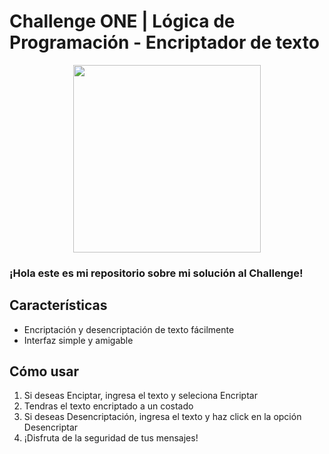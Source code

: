 # Challenge ONE | Lógica de Programación - Encriptador de texto

<p align="center" >
     <img width="300" heigth="200" src="https://user-images.githubusercontent.com/91544872/157673573-5e781ce9-601c-4ea3-9db1-b60bebf717aa.png">
</p>

### ¡Hola este es mi repositorio sobre mi solución al Challenge!

## Características

- Encriptación y desencriptación de texto fácilmente
- Interfaz simple y amigable

## Cómo usar

1. Si deseas Enciptar, ingresa el texto y seleciona Encriptar 
2. Tendras el texto encriptado a un costado
3. Si deseas Desencriptación, ingresa el texto y haz click en la opción Desencriptar
4. ¡Disfruta de la seguridad de tus mensajes!
